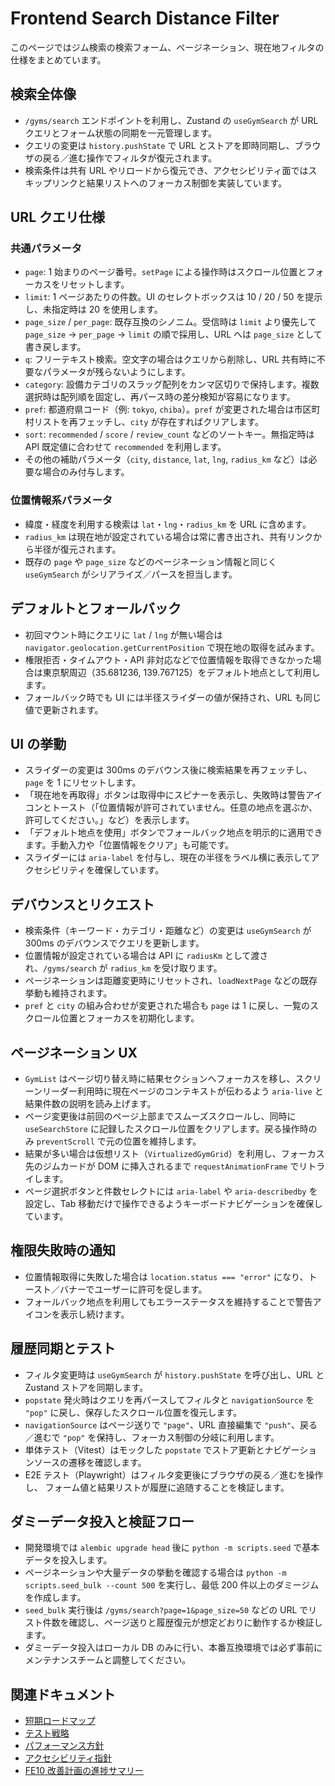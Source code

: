 # Frontend Search Distance Filter

このページではジム検索の検索フォーム、ページネーション、現在地フィルタの仕様をまとめています。

## 検索全体像

- `/gyms/search` エンドポイントを利用し、Zustand の `useGymSearch` が URL クエリとフォーム状態の同期を一元管理します。
- クエリの変更は `history.pushState` で URL とストアを即時同期し、ブラウザの戻る／進む操作でフィルタが復元されます。
- 検索条件は共有 URL やリロードから復元でき、アクセシビリティ面ではスキップリンクと結果リストへのフォーカス制御を実装しています。

## URL クエリ仕様

### 共通パラメータ

- `page`: 1 始まりのページ番号。`setPage` による操作時はスクロール位置とフォーカスをリセットします。
- `limit`: 1 ページあたりの件数。UI のセレクトボックスは 10 / 20 / 50 を提示し、未指定時は 20 を使用します。
- `page_size` / `per_page`: 既存互換のシノニム。受信時は `limit` より優先して `page_size` → `per_page` → `limit` の順で採用し、URL へは `page_size` として書き戻します。
- `q`: フリーテキスト検索。空文字の場合はクエリから削除し、URL 共有時に不要なパラメータが残らないようにします。
- `category`: 設備カテゴリのスラッグ配列をカンマ区切りで保持します。複数選択時は配列順を固定し、再パース時の差分検知が容易になります。
- `pref`: 都道府県コード（例: `tokyo`, `chiba`）。`pref` が変更された場合は市区町村リストを再フェッチし、`city` が存在すればクリアします。
- `sort`: `recommended` / `score` / `review_count` などのソートキー。無指定時は API 既定値に合わせて `recommended` を利用します。
- その他の補助パラメータ（`city`, `distance`, `lat`, `lng`, `radius_km` など）は必要な場合のみ付与します。

### 位置情報系パラメータ

- 緯度・経度を利用する検索は `lat`・`lng`・`radius_km` を URL に含めます。
- `radius_km` は現在地が設定されている場合は常に書き出され、共有リンクから半径が復元されます。
- 既存の `page` や `page_size` などのページネーション情報と同じく `useGymSearch` がシリアライズ／パースを担当します。

## デフォルトとフォールバック

- 初回マウント時にクエリに `lat` / `lng` が無い場合は `navigator.geolocation.getCurrentPosition` で現在地の取得を試みます。
- 権限拒否・タイムアウト・API 非対応などで位置情報を取得できなかった場合は東京駅周辺（35.681236, 139.767125）をデフォルト地点として利用します。
- フォールバック時でも UI には半径スライダーの値が保持され、URL も同じ値で更新されます。

## UI の挙動

- スライダーの変更は 300ms のデバウンス後に検索結果を再フェッチし、`page` を 1 にリセットします。
- 「現在地を再取得」ボタンは取得中にスピナーを表示し、失敗時は警告アイコンとトースト（「位置情報が許可されていません。任意の地点を選ぶか、許可してください。」など）を表示します。
- 「デフォルト地点を使用」ボタンでフォールバック地点を明示的に適用できます。手動入力や「位置情報をクリア」も可能です。
- スライダーには `aria-label` を付与し、現在の半径をラベル横に表示してアクセシビリティを確保しています。

## デバウンスとリクエスト

- 検索条件（キーワード・カテゴリ・距離など）の変更は `useGymSearch` が 300ms のデバウンスでクエリを更新します。
- 位置情報が設定されている場合は API に `radiusKm` として渡され、`/gyms/search` が `radius_km` を受け取ります。
- ページネーションは距離変更時にリセットされ、`loadNextPage` などの既存挙動も維持されます。
- `pref` と `city` の組み合わせが変更された場合も `page` は 1 に戻し、一覧のスクロール位置とフォーカスを初期化します。

## ページネーション UX

- `GymList` はページ切り替え時に結果セクションへフォーカスを移し、スクリーンリーダー利用時に現在ページのコンテキストが伝わるよう `aria-live` と結果件数の説明を読み上げます。
- ページ変更後は前回のページ上部までスムーズスクロールし、同時に `useSearchStore` に記録したスクロール位置をクリアします。戻る操作時のみ `preventScroll` で元の位置を維持します。
- 結果が多い場合は仮想リスト（`VirtualizedGymGrid`）を利用し、フォーカス先のジムカードが DOM に挿入されるまで `requestAnimationFrame` でリトライします。
- ページ選択ボタンと件数セレクトには `aria-label` や `aria-describedby` を設定し、Tab 移動だけで操作できるようキーボードナビゲーションを確保しています。

## 権限失敗時の通知

- 位置情報取得に失敗した場合は `location.status === "error"` になり、トースト／バナーでユーザーに許可を促します。
- フォールバック地点を利用してもエラーステータスを維持することで警告アイコンを表示し続けます。

## 履歴同期とテスト

- フィルタ変更時は `useGymSearch` が `history.pushState` を呼び出し、URL と Zustand ストアを同期します。
- `popstate` 発火時はクエリを再パースしてフィルタと `navigationSource` を `"pop"` に戻し、保存したスクロール位置を復元します。
- `navigationSource` はページ送りで `"page"`、URL 直接編集で `"push"`、戻る／進むで `"pop"` を保持し、フォーカス制御の分岐に利用します。
- 単体テスト（Vitest）はモックした `popstate` でストア更新とナビゲーションソースの遷移を確認します。
- E2E テスト（Playwright）はフィルタ変更後にブラウザの戻る／進むを操作し、
  フォーム値と結果リストが履歴に追随することを検証します。

## ダミーデータ投入と検証フロー

- 開発環境では `alembic upgrade head` 後に `python -m scripts.seed` で基本データを投入します。
- ページネーションや大量データの挙動を確認する場合は `python -m scripts.seed_bulk --count 500` を実行し、最低 200 件以上のダミージムを作成します。
- `seed_bulk` 実行後は `/gyms/search?page=1&page_size=50` などの URL でリスト件数を確認し、ページ送りと履歴復元が想定どおりに動作するか検証します。
- ダミーデータ投入はローカル DB のみに行い、本番互換環境では必ず事前にメンテナンスチームと調整してください。

## 関連ドキュメント

- [短期ロードマップ](./roadmap-next.md)
- [テスト戦略](./testing-strategy.md)
- [パフォーマンス方針](./performance.md)
- [アクセシビリティ指針](./accessibility.md)
- [FE10 改善計画の進捗サマリー](./fe10-progress.md)
